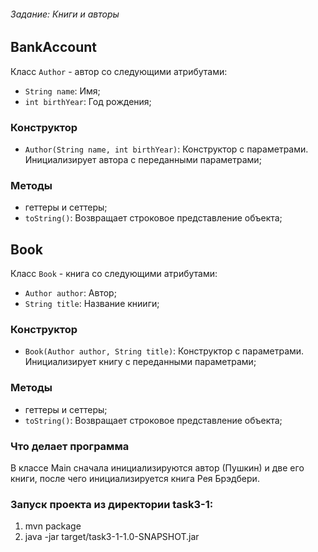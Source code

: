 ###### Задание: Книги и авторы

## BankAccount

Класс `Author` - автор со следующими атрибутами:
- `String name`: Имя;
- `int birthYear`: Год рождения;

### Конструктор
- `Author(String name, int birthYear)`: Конструктор с параметрами. Инициализирует автора с переданными параметрами;

### Методы
- геттеры и сеттеры;
- `toString()`: Возвращает строковое представление объекта;

## Book

Класс `Book` - книга со следующими атрибутами:
- `Author author`: Автор;
- `String title`: Название книиги;

### Конструктор
- `Book(Author author, String title)`: Конструктор с параметрами. Инициализирует книгу с переданными параметрами;

### Методы
- геттеры и сеттеры;
- `toString()`: Возвращает строковое представление объекта;

### Что делает программа

В классе Main сначала инициализируются автор (Пушкин) и две его книги, после чего инициализируется книга Рея Брэдбери.

### Запуск проекта из директории task3-1:
1. mvn package
2. java -jar target/task3-1-1.0-SNAPSHOT.jar
